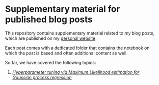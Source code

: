 # Supplementary material for published blog posts

This repository contains supplementary material related to my blog posts, which are published on
my [personal website](https://chrishoffmann.ai).

Each post comes with a dedicated folder that contains the notebook on which the 
post is based and often additional content as well.

So far, we have covered the following topics:
 1. [*Hyperparameter tuning via Maximum Likelihood estimation for Gaussian process regression*](https://chrishoffmann.ai/post/hypparam_tuning_for_gp_regression/)






